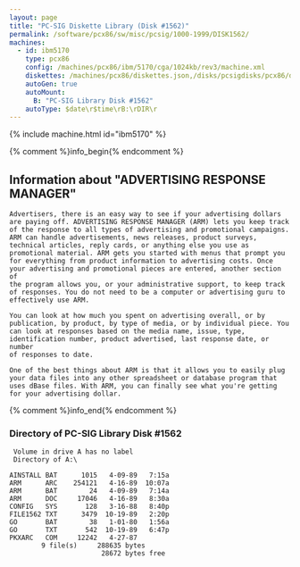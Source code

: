 ```yaml
---
layout: page
title: "PC-SIG Diskette Library (Disk #1562)"
permalink: /software/pcx86/sw/misc/pcsig/1000-1999/DISK1562/
machines:
  - id: ibm5170
    type: pcx86
    config: /machines/pcx86/ibm/5170/cga/1024kb/rev3/machine.xml
    diskettes: /machines/pcx86/diskettes.json,/disks/pcsigdisks/pcx86/diskettes.json
    autoGen: true
    autoMount:
      B: "PC-SIG Library Disk #1562"
    autoType: $date\r$time\rB:\rDIR\r
---
```


{% include machine.html id="ibm5170" %}

{% comment %}info_begin{% endcomment %}

## Information about "ADVERTISING RESPONSE MANAGER"

    Advertisers, there is an easy way to see if your advertising dollars
    are paying off. ADVERTISING RESPONSE MANAGER (ARM) lets you keep track
    of the response to all types of advertising and promotional campaigns.
    ARM can handle advertisements, news releases, product surveys,
    technical articles, reply cards, or anything else you use as
    promotional material. ARM gets you started with menus that prompt you
    for everything from product information to advertising costs. Once
    your advertising and promotional pieces are entered, another section of
    the program allows you, or your administrative support, to keep track
    of responses. You do not need to be a computer or advertising guru to
    effectively use ARM.
    
    You can look at how much you spent on advertising overall, or by
    publication, by product, by type of media, or by individual piece. You
    can look at responses based on the media name, issue, type,
    identification number, product advertised, last response date, or number
    of responses to date.
    
    One of the best things about ARM is that it allows you to easily plug
    your data files into any other spreadsheet or database program that
    uses dBase files. With ARM, you can finally see what you're getting
    for your advertising dollar.
{% comment %}info_end{% endcomment %}


### Directory of PC-SIG Library Disk #1562

     Volume in drive A has no label
     Directory of A:\

    AINSTALL BAT      1015   4-09-89   7:15a
    ARM      ARC    254121   4-16-89  10:07a
    ARM      BAT        24   4-09-89   7:14a
    ARM      DOC     17046   4-16-89   8:30a
    CONFIG   SYS       128   3-16-88   8:40p
    FILE1562 TXT      3479  10-19-89   2:20p
    GO       BAT        38   1-01-80   1:56a
    GO       TXT       542  10-19-89   6:47p
    PKXARC   COM     12242   4-27-87
            9 file(s)     288635 bytes
                           28672 bytes free
